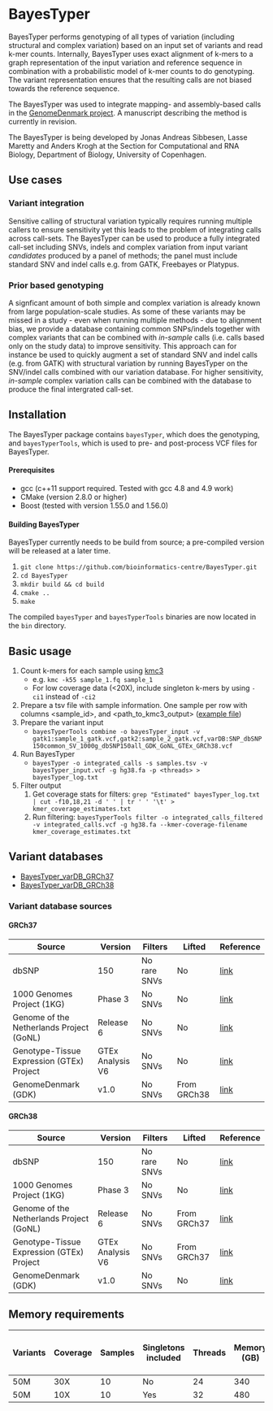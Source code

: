 # BayesTyper #
BayesTyper performs genotyping of all types of variation (including structural and complex variation) based on an input set of variants and read k-mer counts. Internally, BayesTyper uses exact alignment of k-mers to a graph representation of the input variation and reference sequence in combination with a probabilistic model of k-mer counts to do genotyping. The variant representation ensures that the resulting calls are not biased towards the reference sequence. 

The BayesTyper was used to integrate mapping- and assembly-based calls in the [GenomeDenmark project](http://www.nature.com/nature/journal/vaop/ncurrent/full/nature23264.html). A manuscript describing the method is currently in revision.

The BayesTyper is being developed by Jonas Andreas Sibbesen, Lasse Maretty and Anders Krogh at the Section for Computational and RNA Biology, Department of Biology, University of Copenhagen.

## Use cases ##

### Variant integration ###
Sensitive calling of structural variation typically requires running multiple callers to ensure sensitivity yet this leads to the problem of integrating calls across call-sets. The BayesTyper can be used to produce a fully integrated call-set including SNVs, indels and complex variation from input variant *candidates* produced by a panel of methods; the panel must include standard SNV and indel calls e.g. from GATK, Freebayes or Platypus.

### Prior based genotyping ###
A signficant amount of both simple and complex variation is already known from large population-scale studies. As some of these variants may be missed in a study - even when running multiple methods - due to alignment bias, we provide a database containing common SNPs/indels together with complex variants that can be combined with *in-sample* calls (i.e. calls based only on the study data) to improve sensitivity.
This approach can for instance be used to quickly augment a set of standard SNV and indel calls (e.g. from GATK) with structural variation by running BayesTyper on the SNV/indel calls combined with our variation database. For higher sensitivity, *in-sample* complex variation calls can be combined with the database to produce the final intergrated call-set.

## Installation ##
The BayesTyper package contains `bayesTyper`, which does the genotyping, and `bayesTyperTools`, which is used to pre- and post-process VCF files for BayesTyper.

#### Prerequisites ####
* gcc (c++11 support required. Tested with gcc 4.8 and 4.9 work)
* CMake (version 2.8.0 or higher)
* Boost (tested with version 1.55.0 and 1.56.0)

#### Building BayesTyper ####
BayesTyper currently needs to be build from source; a pre-compiled version will be released at a later time. 
1. `git clone https://github.com/bioinformatics-centre/BayesTyper.git`
2. `cd BayesTyper`
2. `mkdir build && cd build`
5. `cmake ..`
6. `make`

The compiled `bayesTyper` and `bayesTyperTools` binaries are now located in the `bin` directory.

## Basic usage ##
1. Count k-mers for each sample using [kmc3](http://sun.aei.polsl.pl/REFRESH/index.php?page=projects&project=kmc&subpage=download)
   * e.g. `kmc -k55 sample_1.fq sample_1`
   * For low coverage data (<20X), include singleton k-mers by using `-ci1` instead of `-ci2` 
2. Prepare a tsv file with sample information. One sample per row with columns <sample_id>, <sex> and <path_to_kmc3_output> ([example file](http://people.binf.ku.dk/~lassemaretty/bayesTyper/bt_samples_example.tsv))
3. Prepare the variant input
   * `bayesTyperTools combine -o bayesTyper_input -v gatk1:sample_1_gatk.vcf,gatk2:sample_2_gatk.vcf,varDB:SNP_dbSNP150common_SV_1000g_dbSNP150all_GDK_GoNL_GTEx_GRCh38.vcf`
4. Run BayesTyper
   * `bayesTyper -o integrated_calls -s samples.tsv -v bayesTyper_input.vcf -g hg38.fa -p <threads> > bayesTyper_log.txt`
5. Filter output
   1. Get coverage stats for filters: `grep "Estimated" bayesTyper_log.txt | cut -f10,18,21 -d ' ' | tr ' ' '\t' > kmer_coverage_estimates.txt`
   2. Run filtering: `bayesTyperTools filter -o integrated_calls_filtered -v integrated_calls.vcf -g hg38.fa --kmer-coverage-filename kmer_coverage_estimates.txt`

## Variant databases ##
* [BayesTyper_varDB_GRCh37](http://people.binf.ku.dk/~lassemaretty/bayesTyper/SNP_dbSNP150common_SV_1000g_dbSNP150all_GDK_GoNL_GTEx_GRCh37.vcf)
* [BayesTyper_varDB_GRCh38](http://people.binf.ku.dk/~lassemaretty/bayesTyper/SNP_dbSNP150common_SV_1000g_dbSNP150all_GDK_GoNL_GTEx_GRCh38.vcf)

### Variant database sources ###
#### GRCh37 ####
|Source|Version|Filters|Lifted|Reference|
|------|-------|-------|------|---------|
|dbSNP|150|No rare SNVs|No|[link](https://www.ncbi.nlm.nih.gov/pmc/articles/PMC29783/)|
|1000 Genomes Project (1KG)|Phase 3|No SNVs|No|[link](https://www.nature.com/nature/journal/v526/n7571/full/nature15394.html)||
|Genome of the Netherlands Project (GoNL)|Release 6|No SNVs|No|[link](https://www.nature.com/articles/ncomms12989)|
|Genotype-Tissue Expression (GTEx) Project|GTEx Analysis V6|No SNVs|No|[link](http://www.nature.com/ng/journal/v49/n5/full/ng.3834.html)|
|GenomeDenmark (GDK)|v1.0|No SNVs|From GRCh38|[link](http://www.nature.com/nature/journal/vaop/ncurrent/full/nature23264.html)|

#### GRCh38 ####
|Source|Version|Filters|Lifted|Reference|
|------|-------|-------|------|---------|
|dbSNP|150|No rare SNVs|No|[link](https://www.ncbi.nlm.nih.gov/pmc/articles/PMC29783/)|
|1000 Genomes Project (1KG)|Phase 3|No SNVs|No|[link](https://www.nature.com/nature/journal/v526/n7571/full/nature15394.html)||
|Genome of the Netherlands Project (GoNL)|Release 6|No SNVs|From GRCh37|[link](https://www.nature.com/articles/ncomms12989)|
|Genotype-Tissue Expression (GTEx) Project|GTEx Analysis V6|No SNVs|From GRCh37|[link](http://www.nature.com/ng/journal/v49/n5/full/ng.3834.html)|
|GenomeDenmark (GDK)|v1.0|No SNVs|No|[link](http://www.nature.com/nature/journal/vaop/ncurrent/full/nature23264.html)|
   
## Memory requirements ## 
|Variants|Coverage|Samples|Singletons included|Threads|Memory (GB)|Time (wall-time hours)|
|--------|--------|-------|-------------------|-------|-----------|----------------------|
|50M|30X|10|No|24|340|67|
|50M|10X|10|Yes|32|480|58|
